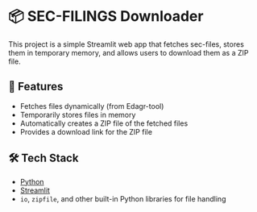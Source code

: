 # 📦 SEC-FILINGS Downloader

This project is a simple Streamlit web app that fetches sec-files, stores them in temporary memory, and allows users to download them as a ZIP file.

## 🚀 Features

- Fetches files dynamically (from Edagr-tool)
- Temporarily stores files in memory
- Automatically creates a ZIP file of the fetched files
- Provides a download link for the ZIP file

## 🛠️ Tech Stack

- [Python](https://www.python.org/)
- [Streamlit](https://streamlit.io/)
- `io`, `zipfile`, and other built-in Python libraries for file handling

